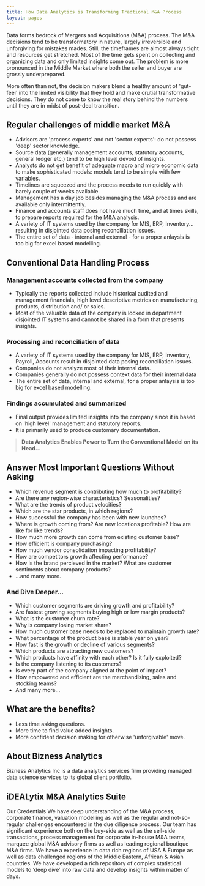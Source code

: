 ```yaml
---
title: How Data Analytics is Transforming Tradtional M&A Process
layout: pages
---
```


Data forms bedrock of Mergers and Acquisitions (M&A) process. The M&A decisions tend to be transformatory in nature, largely irreversible and unforgiving for mistakes mades. Still, the timeframes are almost always tight and resources get stretched. Most of the time gets spent on collecting and organizing data and only limited insights come out. The problem is more pronounced in the Middle Market where both the seller and buyer are grossly underprepared.

More often than not, the decision makers blend a healthy amount of 'gut-feel' into the limited visibility that they hold and make crutial transformative decisions. They do not come to know the real story behind the numbers until they are in midst of post-deal transition.

## Regular challenges of middle market M&A
* Advisors are 'process experts' and not 'sector experts': do not possess 'deep' sector knowledge.
* Source data (generally management accounts, statutory accounts, general ledger etc.) tend to be high level devoid of insights. 
* Analysts do not get benefit of adequate macro and micro economic data to make sophisticated models: models tend to be simple with few variables.
* Timelines are squeezed and the process needs to run quickly with barely couple of weeks available. 
* Management has a day job besides managing the M&A process and are available only intermittently.
* Finance and accounts staff does not have much time, and at times skills, to prepare reports required for the M&A analysis.
* A variety of IT systems used by the company for MIS, ERP, Inventory... resulting in disjointed data posing reconciliation issues.
* The entire set of data - internal and external - for a proper anlaysis is too big for excel based modelling.

## Conventional Data Handling Process
### Management accounts collected from the company
* Typically the reports collected include historical audited and management financials, high level descriptive metrics on manufacturing, products, distribution and/ or sales. 
* Most of the valuable data of the company is locked in department disjointed IT systems and cannot be shared in a form that presents insights. 

### Processing and reconciliation of data
* A variety of IT systems used by the company for MIS, ERP, Inventory, Payroll, Accounts result in disjointed data posing reconciliation issues.
* Companies do not analyze most of their internal data.
* Companies generally do not possess context data for their internal data
* The entire set of data, internal and external, for a proper anlaysis is too big for excel based modelling.

### Findings accumulated and summarized
* Final output provides limited insights into the company since it is based on 'high level' management and statutory reports.
* It is primarily used to produce customary documentation.



> **Data Analytics Enables Power to Turn the Conventional Model on its Head...**



## Answer Most Important Questions Without Asking
* Which revenue segment is contributing how much to profitability?
* Are there any region-wise characteristics? Seasonalities? 
* What are the trends of product velocities?
* Which are the star products, in which regions?
* How successful the company has been with new launches? 
* Where is growth coming from? Are new locations profitable? How are like for like trends?
* How much more growth can come from existing customer base?
* How efficient is company purchasing?
* How much vendor consolidation impacting profitability?
* How are competitors growth affecting performance?
* How is the brand percieved in the market? What are customer sentiments about company products? 
* ...and many more.

### And Dive Deeper...
* Which customer segments are driving growth and profitability?
* Are fastest growing segments buying high or low margin products?
* What is the customer churn rate?
* Why is company losing market share?
* How much customer base needs to be replaced to maintain growth rate?
* What percentage of the product base is stable year on year?
* How fast is the growth or decline of various segments?
* Which products are attracting new customers?
* Which products have affinity with each other? Is it fully exploited?
* Is the company listening to its customers?
* Is every part of the company aligned at the point of impact?
* How empowered and efficient are the merchandising, sales and stocking teams?
* And many more...

## What are the benefits?
* Less time asking questions.
* More time to find value added insights.
* More confident decision making for otherwise 'unforgivable' move. 


## About Bizness Analytics
Bizness Analytics Inc is a data analytics services firm providing managed data science services to its global client portfolio.

## iDEALytix M&A Analytics Suite
Our Credentials
We have deep understanding of the M&A process, corporate finance, valuation modelling as well as the regular and not-so-regular challenges encountered in the due diligence process.
Our team has significant experience both on the buy-side as well as the sell-side transactions, process management for corporate in-house M&A teams, marquee global M&A advisory firms as well as leading regional boutique M&A firms.
We have a experience in data rich regions of USA & Europe as well as data challenged regions of the Middle Eastern, African & Asian countries.
We have developed a rich repository of complex statistical models to ‘deep dive’ into raw data and develop insights within matter of days.

